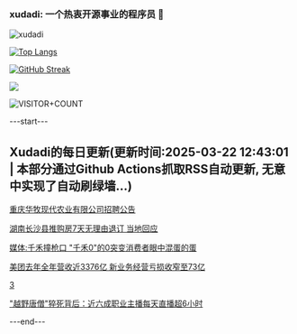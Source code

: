 ### xudadi: 一个热衷开源事业的程序员 👋

![xudadi](https://github-readme-stats-git-masterorgs-github-readme-stats-team.vercel.app/api?username=xudadi)

[![Top Langs](https://github-readme-stats.vercel.app/api/top-langs/?username=xudadi)](https://github.com/anuraghazra/github-readme-stats)

[![GitHub Streak](https://streak-stats.demolab.com?user=xudadi&locale=zh_Hans)](https://git.io/streak-stats)

![](https://raw.githubusercontent.com/xudadi/xudadi/main/assets/github-contribution-grid-snake.svg)

![VISITOR+COUNT](https://komarev.com/ghpvc/?username=xudadi&label=VISITOR+COUNT)


---start---

## Xudadi的每日更新(更新时间:2025-03-22 12:43:01 | 本部分通过Github Actions抓取RSS自动更新, 无意中实现了自动刷绿墙...)

[重庆华牧现代农业有限公司招聘公告](https://www.gongkaoleida.com/article/2331381)

[湖南长沙县推购房7天无理由退订 当地回应](https://m.163.com/news/article/JR6TIUUF051492T3.html)

[媒体:千禾撞枪口 "千禾0"的0突变消费者眼中混蛋的蛋](https://m.163.com/news/article/JR6SK5B00550A0OW.html)

[美团去年全年营收近3376亿 新业务经营亏损收窄至73亿](https://m.163.com/news/article/JR6JNO9M0530KP1K.html)

[3](https://m.163.com/touch/news/sub/domestic)

["越野唐僧"猝死背后：近六成职业主播每天直播超6小时](https://m.163.com/news/article/JR6J3U5M051492T3.html)

---end---
